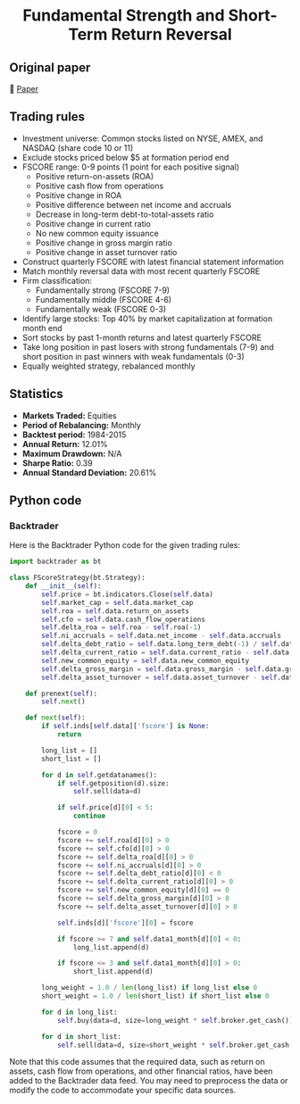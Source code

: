 <div align="center">
  <h1>Fundamental Strength and Short-Term Return Reversal</h1>
</div>

## Original paper

📕 [Paper](https://papers.ssrn.com/sol3/papers.cfm?abstract_id=3097420)

## Trading rules

- Investment universe: Common stocks listed on NYSE, AMEX, and NASDAQ (share code 10 or 11)
- Exclude stocks priced below $5 at formation period end
- FSCORE range: 0-9 points (1 point for each positive signal)
    - Positive return-on-assets (ROA)
    - Positive cash flow from operations
    - Positive change in ROA
    - Positive difference between net income and accruals
    - Decrease in long-term debt-to-total-assets ratio
    - Positive change in current ratio
    - No new common equity issuance
    - Positive change in gross margin ratio
    - Positive change in asset turnover ratio
- Construct quarterly FSCORE with latest financial statement information
- Match monthly reversal data with most recent quarterly FSCORE
- Firm classification:
    - Fundamentally strong (FSCORE 7-9)
    - Fundamentally middle (FSCORE 4-6)
    - Fundamentally weak (FSCORE 0-3)
- Identify large stocks: Top 40% by market capitalization at formation month end
- Sort stocks by past 1-month returns and latest quarterly FSCORE
- Take long position in past losers with strong fundamentals (7-9) and short position in past winners with weak fundamentals (0-3)
- Equally weighted strategy, rebalanced monthly

## Statistics

- **Markets Traded:** Equities
- **Period of Rebalancing:** Monthly
- **Backtest period:** 1984-2015
- **Annual Return:** 12.01%
- **Maximum Drawdown:** N/A
- **Sharpe Ratio:** 0.39
- **Annual Standard Deviation:** 20.61%

## Python code

### Backtrader

Here is the Backtrader Python code for the given trading rules:

```python
import backtrader as bt

class FScoreStrategy(bt.Strategy):
    def __init__(self):
        self.price = bt.indicators.Close(self.data)
        self.market_cap = self.data.market_cap
        self.roa = self.data.return_on_assets
        self.cfo = self.data.cash_flow_operations
        self.delta_roa = self.roa - self.roa(-1)
        self.ni_accruals = self.data.net_income - self.data.accruals
        self.delta_debt_ratio = self.data.long_term_debt(-1) / self.data.total_assets(-1) - self.data.long_term_debt / self.data.total_assets
        self.delta_current_ratio = self.data.current_ratio - self.data.current_ratio(-1)
        self.new_common_equity = self.data.new_common_equity
        self.delta_gross_margin = self.data.gross_margin - self.data.gross_margin(-1)
        self.delta_asset_turnover = self.data.asset_turnover - self.data.asset_turnover(-1)

    def prenext(self):
        self.next()

    def next(self):
        if self.inds[self.data]['fscore'] is None:
            return

        long_list = []
        short_list = []

        for d in self.getdatanames():
            if self.getposition(d).size:
                self.sell(data=d)

            if self.price[d][0] < 5:
                continue

            fscore = 0
            fscore += self.roa[d][0] > 0
            fscore += self.cfo[d][0] > 0
            fscore += self.delta_roa[d][0] > 0
            fscore += self.ni_accruals[d][0] > 0
            fscore += self.delta_debt_ratio[d][0] < 0
            fscore += self.delta_current_ratio[d][0] > 0
            fscore += self.new_common_equity[d][0] == 0
            fscore += self.delta_gross_margin[d][0] > 0
            fscore += self.delta_asset_turnover[d][0] > 0

            self.inds[d]['fscore'][0] = fscore

            if fscore >= 7 and self.data1_month[d][0] < 0:
                long_list.append(d)

            if fscore <= 3 and self.data1_month[d][0] > 0:
                short_list.append(d)

        long_weight = 1.0 / len(long_list) if long_list else 0
        short_weight = 1.0 / len(short_list) if short_list else 0

        for d in long_list:
            self.buy(data=d, size=long_weight * self.broker.get_cash())

        for d in short_list:
            self.sell(data=d, size=short_weight * self.broker.get_cash())
```

Note that this code assumes that the required data, such as return on assets, cash flow from operations, and other financial ratios, have been added to the Backtrader data feed. You may need to preprocess the data or modify the code to accommodate your specific data sources.
